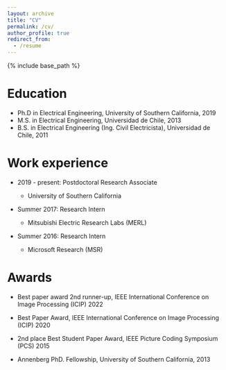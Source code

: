 ```yaml
---
layout: archive
title: "CV"
permalink: /cv/
author_profile: true
redirect_from:
  - /resume
---
```


{% include base_path %}

Education
======
* Ph.D in Electrical Engineering, University of Southern California, 2019 
* M.S. in Electrical Engineering, Universidad de Chile, 2013
* B.S. in Electrical Engineering (Ing. Civil Electricista), Universidad de Chile, 2011

Work experience
======
* 2019 - present: Postdoctoral Research Associate 
  * University of Southern California
  
* Summer 2017: Research Intern
  * Mitsubishi Electric Research Labs (MERL)
  
* Summer 2016: Research Intern
  * Microsoft Research (MSR)

Awards
======
* Best paper award 2nd runner-up, IEEE International Conference on Image Processing (ICIP) 2022

* Best Paper Award, IEEE International Conference on Image Processing (ICIP) 2020

* 2nd place Best Student Paper Award, IEEE Picture Coding Symposium (PCS) 2015

* Annenberg PhD. Fellowship, University of Southern California, 2013
